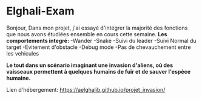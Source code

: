 # Elghali-Exam

Bonjour,
Dans mon projet, j'ai essayé d'intégrer la majorité des fonctions que nous avons étudiées ensemble en cours cette semaine.
**Les comportements integré:**
-Wander
-Snake
-Suivi du leader
-Suivi Normal du target
-Evitement d'obstacle
-Debug mode
-Pas de chevauchement entre les vehicules

**Le tout dans un scénario imaginant une invasion d'aliens, où des vaisseaux permettent à quelques humains de fuir et de sauver l'espèce humaine.**

Lien d'hébergement:   https://aelghalib.github.io/projet_invasion/
